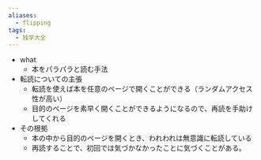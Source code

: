 ```yaml
---
aliases:
  - flipping
tags:
  - 独学大全
---
```

- what
	- 本をパラパラと読む手法
- 転読についての主張
	- 転読を使えば本を任意のページで開くことができる（ランダムアクセス性が高い）
	- 目的のページを素早く開くことができるようになるので、再読を手助けしてくれる
- その根拠
	- 本の中から目的のページを開くとき、われわれは無意識に転読している
	- 再読することで、初回では気づかなかったことに気づくことがある。